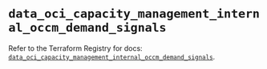 # `data_oci_capacity_management_internal_occm_demand_signals`

Refer to the Terraform Registry for docs: [`data_oci_capacity_management_internal_occm_demand_signals`](https://registry.terraform.io/providers/hashicorp/oci/7.19.0/docs/data-sources/capacity_management_internal_occm_demand_signals).
